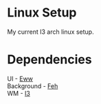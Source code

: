 # Linux Setup 
My current I3 arch linux setup.
# Dependencies
<p1> UI - <a href="https://github.com/elkowar/eww"> Eww </a> </p1>
<br>
<p1> Background - <a href="https://wiki.archlinux.org/title/Feh"> Feh </a> </p1>
<br>
<p1> WM - <a href="https://wiki.archlinux.org/title/I3"> I3 </a> </p1>
<br>
